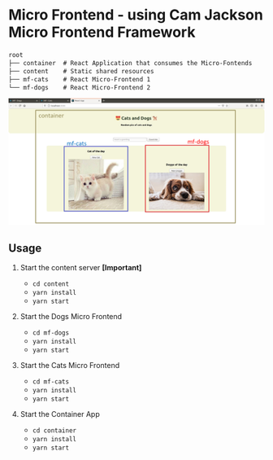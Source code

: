 # Micro Frontend - using Cam Jackson Micro Frontend Framework

```
root
├── container  # React Application that consumes the Micro-Fontends
├── content    # Static shared resources
├── mf-cats    # React Micro-Frontend 1 
└── mf-dogs    # React Micro-Frontend 2
```

![Preview of Experiment B](exB_preview.png)

## Usage

1. Start the content server **[Important]**
    - `cd content`
    - `yarn install`
    - `yarn start`

2. Start the Dogs Micro Frontend
    - `cd mf-dogs`
    - `yarn install`
    - `yarn start`

3. Start the Cats Micro Frontend
    - `cd mf-cats`
    - `yarn install`
    - `yarn start`

4. Start the Container App
    - `cd container`
    - `yarn install`
    - `yarn start`
    